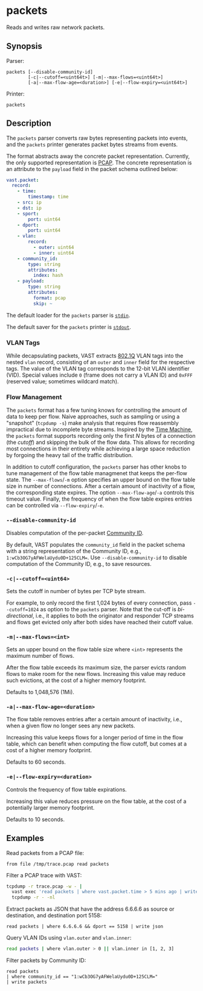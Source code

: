 # packets

Reads and writes raw network packets.

## Synopsis

Parser:

```
packets [--disable-community-id] 
        [-c|--cutoff=<uint64t>] [-m|--max-flows=<uint64t>]
        [-a|--max-flow-age=<duration>] [-e|--flow-expiry=<uint64t>]
```

Printer:

```
packets
```

## Description

The `packets` parser converts raw bytes representing packets into events, and
the `packets` printer generates packet bytes streams from events.

The format abstracts away the concrete packet representation. Currently, the
only supported representation is [PCAP](http://www.tcpdump.org). The concrete
representation is an attribute to the `payload` field in the packet schema
outlined below:

```yaml
vast.packet:
  record:
    - time:
        timestamp: time
    - src: ip
    - dst: ip
    - sport:
        port: uint64
    - dport:
        port: uint64
    - vlan:
        record:
          - outer: uint64
          - inner: uint64
    - community_id:
        type: string
        attributes:
          index: hash
    - payload:
        type: string
        attributes:
          format: pcap
          skip: ~
```

The default loader for the `packets` parser is [`stdin`](../connectors/stdin.md).

The default saver for the `packets` printer is [`stdout`](../connectors/stdout.md).

### VLAN Tags

While decapsulating packets, VAST extracts
[802.1Q](https://en.wikipedia.org/wiki/IEEE_802.1Q) VLAN tags into the nested
`vlan` record, consisting of an `outer` and `inner` field for the respective
tags. The value of the VLAN tag corresponds to the 12-bit VLAN identifier (VID).
Special values include `0` (frame does not carry a VLAN ID) and `0xFFF`
(reserved value; sometimes wildcard match).

### Flow Management

The `packets` format has a few tuning knows for controlling the amount of data
to keep per flow. Naive approaches, such as sampling or using a "snapshot"
(`tcpdump -s`) make analysis that requires flow reassembly impractical due to
incomplete byte streams. Inspired by the [Time Machine][tm], the `packets`
format supports recording only the first *N* bytes of a connection (the
*cutoff*) and skipping the bulk of the flow data. This allows for recording most
connections in their entirety while achieving a large space reduction by
forgoing the heavy tail of the traffic distribution.

[tm]: http://www.icir.org/vern/papers/time-machine-sigcomm08.pdf

In addition to cutoff configuration, the `packets` parser has other knobs
to tune management of the flow table managmenet that keeps the per-flow state.
The `--max-flows`/`-m` option specifies an upper bound on the flow table size in
number of connections. After a certain amount of inactivity of a flow,
the corresponding state expires. The option `--max-flow-age`/`-a` controls this
timeout value. Finally, the frequency of when the flow table expires entries
can be controlled via `--flow-expiry`/`-e`.

### `--disable-community-id`

Disables computation of the per-packet [Community
ID](https://github.com/corelight/community-id-spec).

By default, VAST populates the `community_id` field in the packet schema with a
string representation of the Community ID, e.g.,
`1:wCb3OG7yAFWelaUydu0D+125CLM=`. Use `--disable-community-id` to disable
computation of the Community ID, e.g., to save resources.

### `-c|--cutoff=<uint64>`

Sets the cutoff in number of bytes per TCP byte stream.

For example, to only record the first 1,024 bytes of every connection, pass
`--cutoff=1024` as option to the `packets` parser. Note that the cut-off is
*bi-directional*, i.e., it applies to both the originator and responder TCP
streams and flows get evicted only after both sides have reached their cutoff
value.

### `-m|--max-flows=<int>`

Sets an upper bound on the flow table size where `<int>` represents the maximum
number of flows.

After the flow table exceeds its maximum size, the parser evicts random flows to
make room for the new flows. Increasing this value may reduce such evictions, at
the cost of a higher memory footprint.

Defaults to 1,048,576 (1Mi).

### `-a|--max-flow-age=<duration>`

The flow table removes entries after a certain amount of inactivity, i.e., when
a given flow no longer sees any new packets.

Increasing this value keeps flows for a longer period of time in the flow table,
which can benefit when computing the flow cutoff, but comes at a cost of a
higher memory footprint.

Defaults to 60 seconds.

### `-e|--flow-expiry=<duration>`

Controls the frequency of flow table expirations.

Increasing this value reduces pressure on the flow table, at the cost of
a potentially larger memory footprint.

Defaults to 10 seconds.

## Examples

Read packets from a PCAP file:

```
from file /tmp/trace.pcap read packets
```

Filter a PCAP trace with VAST:

```bash
tcpdump -r trace.pcap -w - |
  vast exec 'read packets | where vast.packet.time > 5 mins ago | write packets' |
  tcpdump -r - -nl
```

Extract packets as JSON that have the address 6.6.6.6 as source or destination,
and destination port 5158:

```
read packets | where 6.6.6.6 && dport == 5158 | write json
```

Query VLAN IDs using `vlan.outer` and `vlan.inner`:

```bash
read packets | where vlan.outer > 0 || vlan.inner in [1, 2, 3]
```

Filter packets by Community ID:

```
read packets 
| where community_id == "1:wCb3OG7yAFWelaUydu0D+125CLM=" 
| write packets
```
